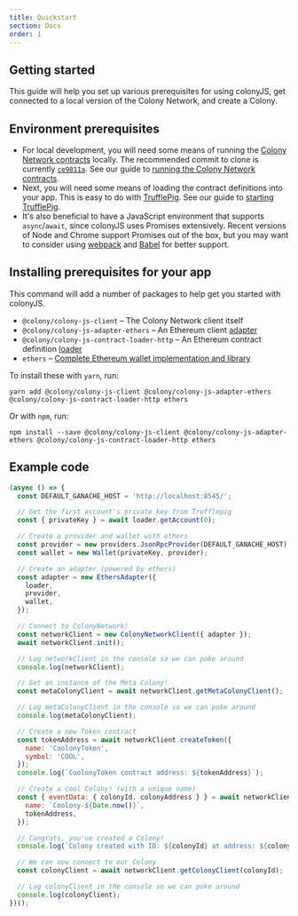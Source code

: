```yaml
---
title: Quickstart
section: Docs
order: 1
---
```


## Getting started

This guide will help you set up various prerequisites for using colonyJS, get connected to a local version of the Colony Network, and create a Colony.

## Environment prerequisites

* For local development, you will need some means of running the [Colony Network contracts](https://github.com/JoinColony/colonyNetwork) locally. The recommended commit to clone is currently [`ce9811a`](https://github.com/JoinColony/colonyNetwork/commit/ce9811a9f0fca53d9ab417d5fc24bbcf29c351c8). See our guide to [running the Colony Network contracts](/colonynetwork/docs-get-started/).
* Next, you will need some means of loading the contract definitions into your app. This is easy to do with [TrufflePig](https://github.com/JoinColony/trufflepig). See our guide to [starting TrufflePig](/colonynetwork/docs-get-started/#install-and-configure-a-contract-loader-like-trufflepig).
* It's also beneficial to have a JavaScript environment that supports `async`/`await`, since colonyJS uses Promises extensively. Recent versions of Node and Chrome support Promises out of the box, but you may want to consider using [webpack](https://webpack.js.org/) and [Babel](https://babeljs.io/) for better support.

## Installing prerequisites for your app

This command will add a number of packages to help get you started with colonyJS.

* `@colony/colony-js-client` – The Colony Network client itself
* `@colony/colony-js-adapter-ethers` – An Ethereum client [adapter](/colonyjs/docs-adapters/)
* `@colony/colony-js-contract-loader-http` – An Ethereum contract definition [loader](/colonyjs/docs-loaders/)
* `ethers` – [Complete Ethereum wallet implementation and library](https://github.com/ethers-io/ethers.js/)

To install these with `yarn`, run:

```
yarn add @colony/colony-js-client @colony/colony-js-adapter-ethers @colony/colony-js-contract-loader-http ethers
```

Or with `npm`, run:

```
npm install --save @colony/colony-js-client @colony/colony-js-adapter-ethers @colony/colony-js-contract-loader-http ethers
```

## Example code

```js
(async () => {
  const DEFAULT_GANACHE_HOST = 'http://localhost:8545/';

  // Get the first account's private key from Trufflepig
  const { privateKey } = await loader.getAccount(0);

  // Create a provider and wallet with ethers
  const provider = new providers.JsonRpcProvider(DEFAULT_GANACHE_HOST);
  const wallet = new Wallet(privateKey, provider);

  // Create an adapter (powered by ethers)
  const adapter = new EthersAdapter({
    loader,
    provider,
    wallet,
  });

  // Connect to ColonyNetwork!
  const networkClient = new ColonyNetworkClient({ adapter });
  await networkClient.init();

  // Log networkClient in the console so we can poke around
  console.log(networkClient);

  // Get an instance of the Meta Colony!
  const metaColonyClient = await networkClient.getMetaColonyClient();

  // Log metaColonyClient in the console so we can poke around
  console.log(metaColonyClient);

  // Create a new Token contract
  const tokenAddress = await networkClient.createToken({
    name: 'CoolonyToken',
    symbol: 'COOL',
  });
  console.log(`CoolonyToken contract address: ${tokenAddress}`);

  // Create a cool Colony! (with a unique name)
  const { eventData: { colonyId, colonyAddress } } = await networkClient.createColony.send({
    name: `Coolony-${Date.now()}`,
    tokenAddress,
  });

  // Congrats, you've created a Colony!
  console.log(`Colony created with ID: ${colonyId} at address: ${colonyAddress}`);

  // We can now connect to our Colony
  const colonyClient = await networkClient.getColonyClient(colonyId);

  // Log colonyClient in the console so we can poke around
  console.log(colonyClient);
})();
```
